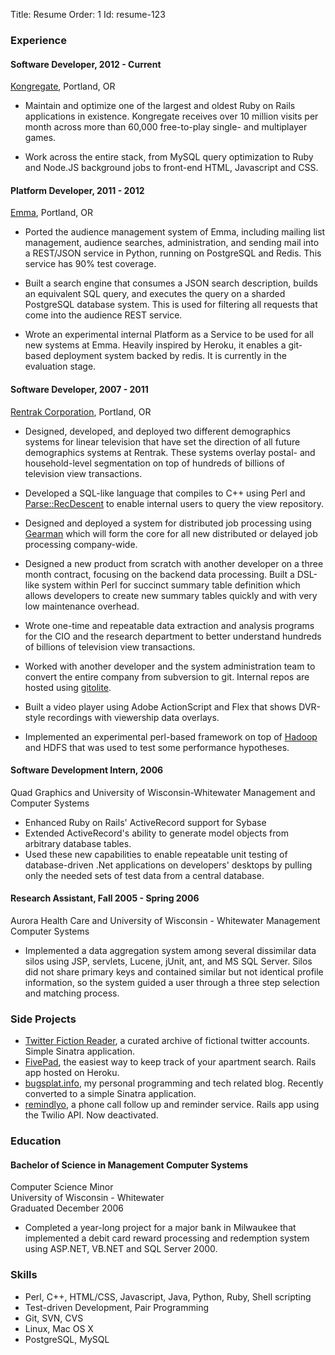 Title: Resume
Order: 1
Id:    resume-123

### Experience ##

#### Software Developer, 2012 - Current ####

[Kongregate](http://www.kongregate.com), Portland, OR

* Maintain and optimize one of the largest and oldest Ruby on Rails
  applications in existence. Kongregate receives over 10 million visits
  per month across more than 60,000 free-to-play single- and
  multiplayer games.

* Work across the entire stack, from MySQL query optimization to Ruby
  and Node.JS background jobs to front-end HTML, Javascript and CSS.
  
#### Platform Developer, 2011 - 2012 ###

[Emma](http://www.myemma.com), Portland, OR

* Ported the audience management system of Emma, including mailing list
  management, audience searches, administration, and sending mail
  into a REST/JSON service in Python, running on PostgreSQL and Redis.
  This service has 90% test coverage.

* Built a search engine that consumes a JSON search description,
  builds an equivalent SQL query, and executes the query on a sharded
  PostgreSQL database system. This is used for filtering all requests
  that come into the audience REST service.
  
* Wrote an experimental internal Platform as a Service to be used for all
  new systems at Emma. Heavily inspired by Heroku, it enables a git-based
  deployment system backed by redis. It is currently in the evaluation stage.

#### Software Developer, 2007 - 2011 ###

[Rentrak Corporation](http://www.rentrak.com), Portland, OR

* Designed, developed, and deployed two different demographics systems
  for linear television that have set the direction of all future demographics
  systems at Rentrak. These systems overlay postal- and household-level
  segmentation on top of hundreds of billions of television view transactions.

* Developed a SQL-like language that compiles to C++ using Perl and
  [Parse::RecDescent](http://search.cpan.org/dist/Parse-RecDescent) to
  enable internal users to query the view repository.

* Designed and deployed a system for distributed job processing using
  [Gearman](http://gearman.org) which will form the core for all new
  distributed or delayed job processing company-wide.

* Designed a new product from scratch with another developer on a three
  month contract, focusing on the backend data processing. Built a DSL-like
  system within Perl for succinct summary table definition which allows
  developers to create new summary tables quickly and with very low maintenance
  overhead.
  
* Wrote one-time and repeatable data extraction and analysis programs
  for the CIO and the research department to better understand hundreds of billions 
  of television view transactions. 

* Worked with another developer and the system administration team to
  convert the entire company from subversion to git. Internal repos are
  hosted using [gitolite](http://github.com/sitaramc/gitolite).
  
* Built a video player using Adobe ActionScript and Flex that shows
  DVR-style recordings with viewership data overlays.

* Implemented an experimental perl-based framework on top of
  [Hadoop](http://hadoop.apache.org/) and HDFS that was used to test some
  performance hypotheses.

#### Software Development Intern, 2006

Quad Graphics and University of Wisconsin-Whitewater Management and Computer Systems

* Enhanced Ruby on Rails' ActiveRecord support for Sybase
* Extended ActiveRecord's ability to generate model objects from
  arbitrary database tables.
* Used these new capabilities to enable repeatable unit testing
  of database-driven .Net applications on developers' desktops by
  pulling only the needed sets of test data from a central database.
  
#### Research Assistant, Fall 2005 - Spring 2006

Aurora Health Care and University of Wisconsin - Whitewater Management Computer Systems

* Implemented a data aggregation system among several dissimilar data silos
  using JSP, servlets, Lucene, jUnit, ant, and MS SQL Server. Silos did not share 
  primary keys and contained similar but not identical profile information, so the 
  system guided a user through a three step selection and matching process.
  
### Side Projects

* [Twitter Fiction Reader](http://twitter-fiction-reader.herokuapp.com), a curated archive of fictional twitter accounts. Simple Sinatra application.
* [FivePad](https://www.fivepad.me), the easiest way to keep track of your apartment search. Rails app hosted on Heroku.
* [bugsplat.info](http://bugsplat.info), my personal programming and tech related blog. Recently converted to a simple Sinatra application.
* [remindlyo](http://www.remindlyo.com), a phone call follow up and reminder service. Rails app using the Twilio API. Now deactivated.


### Education

#### Bachelor of Science in Management Computer Systems

Computer Science Minor  
University of Wisconsin - Whitewater  
Graduated December 2006

* Completed a year-long project for a major bank in Milwaukee that implemented a
  debit card reward processing and redemption system using ASP.NET, VB.NET and SQL Server 2000.
  
### Skills

* Perl, C++, HTML/CSS, Javascript, Java, Python, Ruby, Shell scripting
* Test-driven Development, Pair Programming
* Git, SVN, CVS
* Linux, Mac OS X
* PostgreSQL, MySQL

